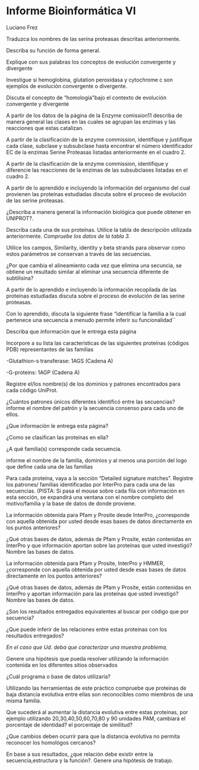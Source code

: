 # Informe Bioinformática VI
Luciano Frez

Traduzca los nombres de las serina proteasas descritas anteriormente.

Describa su función de forma general.

Explique con sus palabras los conceptos de evolución convergente y divergente

Investigue si hemoglobina, glutation peroxidasa y cytochrome c son ejemplos de evolución
convergente o divergente.

Discuta el concepto de “homología"bajo el contexto de evolución convergente y divergente

A partir de los datos de la página de la Enzyme comission11 describa de manera general las
clases en las cuales se agrupan las enzimas y las reacciones que estas catalizan.

A partir de la clasificación de la enzyme commission, identifique y justifique cada clase,
subclase y subsubclase hasta encontrar el número identificador EC de la enzimas Serine
Proteasas listadas anteriormente en el cuadro 2.

A partir de la clasificación de la enzyme commission, identifique y diferencie las reacciones
de la enzimas de las subsubclases listadas en el cuadro 2.

A partir de lo aprendido e incluyendo la información del organismo del cual provienen las
proteínas estudiadas discuta sobre el proceso de evolución de las serine proteasas.

¿Describa a manera general la información biológica que puede obtener en UNIPROT?.

Describa cada una de sus proteínas. Utilice la tabla de descripción utilizada anteriormente. *Compruebe los datos de la tabla 3.*

Utilice los campos, Similarity, identity y beta strands para observar como estos parámetros
se conservan a través de las secuencias.

¿Por que cambia el alineamiento cada vez que elimina una secuncia, se obtiene un resultado
similar al eliminar una secuencia diferente de subtilisina?

A partir de lo aprendido e incluyendo la información recopilada de las proteínas estudiadas
discuta sobre el proceso de evolución de las serine proteasas.

Con lo aprendido, discuta la siguiente frase “identificar la familia a la cual pertenece una
secuencia a menudo permite inferir su funcionalidad´´

Describa que información que le entrega esta página

Incorpore a su lista las características de las siguientes proteínas (códigos PDB) representantes
de las familias

-Glutathion-s transferase: 1AGS (Cadena A)

-G-proteins: 1AGP (Cadena A)

Registre el/los nombre(s) de los dominios y patrones encontrados para cada código UniProt.

¿Cuántos patrones únicos diferentes identificó entre las secuencias? informe el nombre del
patrón y la secuencia consenso para cada uno de ellos.

¿Que información le entrega esta página?

¿Como se clasifican las proteínas en ella?

¿A qué familia(s) corresponde cada secuencia.

informe el nombre de la familia, dominios y al menos una porción del logo que define cada
una de las familias

Para cada proteína, vaya a la sección “Detailed signature matches”. Registre los patrones/
familias identificadas por InterPro para cada una de las secuencias. (PISTA: Si pasa
el mouse sobre cada fila con información en esta sección, se expandirá una ventana con el
nombre completo del motivo/familia y la base de datos de donde proviene.

La información obtenida para Pfam y Prosite desde InterPro, ¿corresponde con aquella
obtenida por usted desde esas bases de datos directamente en los puntos anteriores?

¿Qué otras bases de datos, además de Pfam y Prosite, están contenidas en InterPro y que
información aportan sobre las proteínas que usted investigó? Nombre las bases de datos.

La información obtenida para Pfam y Prosite, InterPro y HMMER, ¿corresponde con aquella
obtenida por usted desde esas bases de datos directamente en los puntos anteriores?

¿Qué otras bases de datos, además de Pfam y Prosite, están contenidas en InterPro y aportan
información para las proteínas que usted investigó? Nombre las bases de datos.

¿Son los resultados entregados equivalentes al buscar por código que por secuencia?

¿Que puede inferir de las relaciones entre estas proteínas con los resultados entregados?

*En el caso que Ud. deba que caracterizar una muestra problema,*

Genere una hipótesis que pueda resolver utilizando la información contenida en los diferentes
sitios observados

¿Cuál programa o base de datos utilizaría?

Utilizando las herramientas de este práctico compruebe que proteinas de baja distancia
evolutiva entre ellas son reconocibles como miembros de una misma familia.

Que sucederá al aumentar la distancia evolutiva entre estas proteinas, por ejemplo utilizando
20,30,40,50,60,70,80 y 90 unidades PAM, cambiará el porcentaje de identidad? el porcentaje
de similitud?

¿Que cambios deben ocurrir para que la distancia evolutiva no permita reconocer los homológos
cercanos?

En base a sus resultados, ¿que relación debe existir entre la secuencia,estructura y la función?.
Genere una hipótesis de trabajo.

